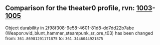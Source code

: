 ## Comparison for the theater0 profile, rvn: [1003](https://github.com/PRO100KatYT/FortniteProfileRevisions/tree/main/profiles/theater0/1003%20theater0.json)-[1005](https://github.com/PRO100KatYT/FortniteProfileRevisions/tree/main/profiles/theater0/1005%20theater0.json)

Object durability in 2f98f308-9e58-4601-81d8-dd7dd22b7abe (Weapon:wid_blunt_hammer_steampunk_sr_ore_t03) has been changed from: `361.86981201171875` to: `361.3446044921875`
<br><br>
